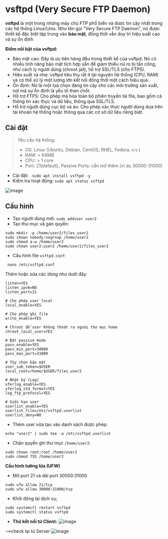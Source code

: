 
# vsftpd (Very Secure FTP Daemon)
**vsftpd** là một trong những máy chủ FTP phổ biến và được tin cậy nhất trong các hệ thống Linux/Unix. Như tên gọi "Very Secure FTP Daemon", nó được thiết kế đặc biệt tập trung vào **bảo mật**, đồng thời vẫn duy trì hiệu suất cao và sự ổn định

**Điểm nổi bật của vsftpd:**
- Bảo mật cao: Đây là ưu tiên hàng đầu trong thiết kế của vsftpd. Nó có nhiều tính năng bảo mật tích hợp sẵn để giảm thiểu rủi ro bị tấn công, như cách ly người dùng (chroot jail), hỗ trợ SSL/TLS (cho FTPS).
- Hiệu suất và nhẹ: vsftpd tiêu thụ rất ít tài nguyên hệ thống (CPU, RAM) và có thể xử lý một lượng lớn kết nối đồng thời một cách hiệu quả.
- Ổn định: Nó là một lựa chọn đáng tin cậy cho các môi trường sản xuất, nơi mà sự ổn định là yếu tố then chốt.
- Hỗ trợ FTPS: Cho phép mã hóa toàn bộ phiên truyền tải file, bao gồm cả thông tin xác thực và dữ liệu, thông qua SSL/TLS.
- Hỗ trợ người dùng cục bộ và ảo: Cho phép xác thực người dùng dựa trên tài khoản hệ thống hoặc thông qua các cơ sở dữ liệu riêng biệt.

## Cài đặt 
> Yêu cầu hệ thống:
> - OS: Linux (Ubuntu, Debian, CentOS, RHEL, Fedora, v.v.)
> - RAM: > 64MB
> - CPU: > 1 core
> - Port: 21(default), Passive Ports: cần mở thêm (ví dụ 30000-31000)

- Cài đặt: ` sudo apt install vsftpd -y`
- Kiểm tra hoạt động: `sudo apt status vsftpd`

![image](https://github.com/user-attachments/assets/5ebd90ed-f661-4341-88b9-9064088c91ae)


## Cấu hình
- Tạo người dùng mới: `sudo adduser user2`
- Tạo thư mục và gán quyền:
```bash!
sudo mkdir -p /home/user2/files_user2
sudo chown nobody:nogroup /home/user2
sudo chmod a-w /home/user2
sudo chown user2:user2 /home/user2/files_user2
```

- Cấu hình file `vsftpd.conf`: 
```
 nano /etc/vsftpd.conf
 ```
Thêm hoặc sửa các dòng như dưới đây:
```bash!
listen=YES
listen_ipv6=NO
listen_port=21

# Cho phép user local
local_enable=YES

# Cho phép ghi file
write_enable=YES

# Chroot để user không thoát ra ngoài thư mục home
chroot_local_user=YES

# Bật passive mode
pasv_enable=YES
pasv_min_port=30000
pasv_max_port=31000

# Tùy chọn bảo mật
user_sub_token=$USER
local_root=/home/$USER/files_user2

# Nhật ký (Log)
xferlog_enable=YES
xferlog_std_format=YES
log_ftp_protocol=YES

# Giới hạn user
userlist_enable=YES
userlist_file=/etc/vsftpd.userlist
userlist_deny=NO

```

- Thêm user vừa tạo vào danh sách được phép:
```
echo "user2" | sudo tee -a /etc/vsftpd.userlist
```
- Chặn quyền ghi thư mục `/home/user2`:
```
sudo chown root:root /home/user2
sudo chmod 755 /home/user2
```

**Cấu hình tường lửa (UFW)**
- Mở port 21 và dải port 30000:31000
```
sudo ufw allow 21/tcp
sudo ufw allow 30000:31000/tcp
```
- Khởi động lại dịch vụ;
```
sudo systemctl restart vsftpd
sudo systemctl status vsftpd
```

- **Thử kết nối từ Client:**
![image](https://github.com/user-attachments/assets/68bd2182-d68a-4369-a694-417903c5f184)

-->check lại từ Server
![image](https://github.com/user-attachments/assets/7159f8f1-b0c9-4b87-a79d-0cfbdbbb24ca)


